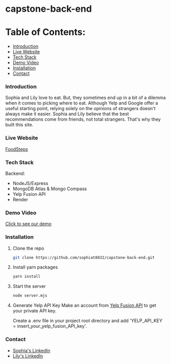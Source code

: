# capstone-back-end

# Table of Contents:
 - [Introduction](#intro)
 - [Live Website](#website)
 - [Tech Stack](#tech-stack)
 - [Demo Video](#demo)
 - [Installation](#installation)
 - [Contact](#contact)
 
 <!-- headings -->
 <a id="intro"></a>
 ### Introduction
Sophia and Lily love to eat. But, they sometimes end up in a bit of a dilemma when it comes to picking where to eat. Although Yelp and Google offer a useful starting point, relying solely on the opinions of strangers doesn't always make it easier. Sophia and Lily believe that the best recommendations come from friends, not total strangers. That's why they built this site.

 <a id="website"></a>
 ### Live Website
 [FoodSteps](https://food-steps.netlify.app/)

<a id="tech-stack"></a>
 ### Tech Stack
  Backend:
  - NodeJS/Express
  - MongoDB Atlas & Mongo Compass
  - Yelp Fusion API
  - Render

 <a id="demo"></a>
 ### Demo Video
 [Click to see our demo](https://drive.google.com/file/d/1QqLnx8w8PGbPIReTJ3awOsdw970f2v4d/view?usp=sharing)

 <a id="installation"></a>
 ### Installation

1. Clone the repo
   ```sh
   git clone https://github.com/sophiat8832/capstone-back-end.git
   ```
2. Install yarn packages
   ```sh
   yarn install 
   ```
3. Start the server 
   ```sh
   node server.mjs
   ```
4. Generate Yelp API Key
   Make an account from [Yelp Fusion API](https://docs.developer.yelp.com/docs/fusion-intro) to get your private API key.
   <p>Create a .env file in your project root directory and add 'YELP_API_KEY = insert_your_yelp_fusion_API_key'.</p>
   

 <a id="contact"></a>
### Contact 
- [Sophia's LinkedIn](https://www.linkedin.com/in/sophia-tran-a28405149/)
- [Lily's LinkedIn](https://www.linkedin.com/in/lilyau09/)
